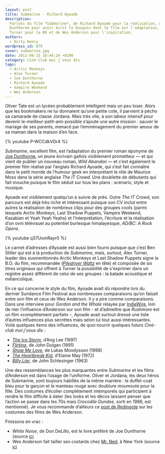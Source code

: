 ```yaml
---
layout: post
title: Submarine - Richard Ayoade
description:
  Parlons du film *Submarine*, de Richard Ayoade pour la réalisation, de Joe
  Dunthorne pour avoir écrit le bouquin dont le film est l'adaptation, d'Alex
  Turner pour la BO et de Wes Anderson pour l'inspiration.
authors:
  - Dirty Henry
wordpress_id: 879
cover: submarine.jpg
date: 2011-08-15 18:44:24 +0200
category: Ciné-Club moi j'vous dis
tags:
  - Arctic Monkeys
  - Alex Turner
  - Joe Dunthorne
  - Richard Ayoade
  - Vampire Weekend
  - Wes Anderson
---
```


Oliver Tate est un lycéen probablement intelligent mais un peu loser. Alors que
les bookmakers ne lui donnaient qu’une petite cote, il parvient à pécho sa
camarade de classe Jordana. Mais très vite, à son labeur intensif pour devenir
le-meilleur-petit-ami-possible s’ajoute une autre mission : sauver le mariage de
ses parents, menacé par l’emménagement du premier amour de sa maman dans la
maison d’en face.

{% youtube P-WCCdkVDr4 %}

_Submarine_, excellent film, est l’adaptation du premier roman éponyme de [Joe
Dunthorne][1], un jeune écrivain gallois visiblement prometteur — et qui vient
de publier un nouveau roman, _Wild Abandon_ — et c’est également le premier film
réalisé par l’anglais Richard Ayoade, qui s’est fait connaître dans le petit
monde de l’humour geek en interprétant le rôle de Maurice Moss dans la série
anglaise _The IT Crowd_. Une doublette de débutants qui fait mouche puisque le
film séduit sur tous les plans : scénario, style et musique.

Ayoade est visiblement quelqu’un à suivre de près. Outre _The IT Crowd_, son
parcours est déjà très riche et intéressant puisque son CV inclut entre autres
la réalisation de nombreux clips pour des groupes cools (parmi lesquels Arctic
Monkeys, Last Shadow Puppets, Vampire Weekend, Kasabian et Yeah Yeah Yeahs) et
l’interprétation, l’écriture et la réalisation d’un ovni télévisuel au potentiel
burlesque himalayesque, _AD/BC: A Rock Opera_.

{% youtube q37UomRayr0 %}

Le carnet d’adresses d’Ayoade est aussi bien fourni puisque que c’est Ben
Stiller qui est à la production de _Submarine_, mais, surtout, Alex Turner,
leader des susmentionnés Arctic Monkeys et Last Shadow Puppets signe la B.O. du
film, recommandée (_[Piledriver Waltz][2]_ en tête) et composée de six titres
originaux qui offrent à Turner la possibilité de s'exprimer dans un registre
assez différent de celui de ses groupes : la balade acoustique et mélancolique.

En ce qui concerne le style du film, Ayoade avait dû répondre lors du dernier
Sundance Film Festival aux nombreuses comparaisons qu’on faisait entre son film
et ceux de Wes Anderson. Il y a pire comme comparaisons. Dans une interview pour
_Gordon and the Whale_ relayée par [IndieWire][3], loin de nier l’influence
d’Anderson sur son film - et d’admettre que _Rushmore_ est un film «complètement
parfait» -, Ayoade avait surtout dressé une liste d’autres influences plus
secrètes mais selon lui tout aussi intéressantes. Voilà quelques items des
influences, de quoi nourrir quelques futurs *Ciné-club moi j’vous dis* :

- [_The Ice Storm_](https://www.imdb.com/title/tt0119349/), d’Ang Lee (1997)
- [_Flirting_](https://www.imdb.com/title/tt0101898/), de John Duigan (1991)
- [_Show Me Love_](https://www.imdb.com/title/tt0150662/), de Lukas Moodysson
  (1998)
- [_The Heartbreak Kid_](https://www.imdb.com/title/tt0068687/), d’Elaine May
  (1972)
- [_Billy Liar_](https://www.imdb.com/title/tt0056868/), de John Schlesinger
  (1963)

Une des ressemblances les plus marquantes entre _Submarine_ et les films
d’Anderson est dans l’usage de l’uniforme. Oliver et Jordana, les deux héros de
Submarine, sont toujours habillés de la même manière : le duffel-coat bleu pour
le garçon et le manteau rouge avec doublure moumoute pour la fille. Des costumes
d’écolier complètement intemporels qui participent à rendre le film difficile à
dater (les looks et les décos laissent penser que l’action se passe dans les 70s
mais _Crocodile Dundee_, sorti en 1986, est mentionné). Je vous recommande
d’ailleurs ce [post de Redingote][4] sur les costumes des films de Wes Anderson.

Finissons en vrac :

- _White Noise_, de Don DeLillo, est le livre préféré de Joe Dunthorne (source
  [ici][5]
- Wes Anderson fait tailler ses costards chez [Mr. Ned][6], à New York (source
  [ici][7]

[ic]: https://deadrooster.org/categories/cine-club-moi-jvous-dis/
[1]: http://www.joedunthorne.com/
[2]: https://youtu.be/fHDGYZvvwtc
[3]:
  https://www.indiewire.com/2011/06/interview-richard-ayoade-talks-influences-of-submarine-and-his-take-on-the-double-118257/
[4]: https://redingote.fr/breves/les-costumes-des-films-de-wes-anderson
[5]:
  https://www.independent.co.uk/arts-entertainment/books/features/one-minute-joe-dunthorne-novelist-2331732.html
[6]: https://mrnednyc.com/
[7]: https://www.nytimes.com/2004/09/19/style/tmagazine/wild-wes.html
